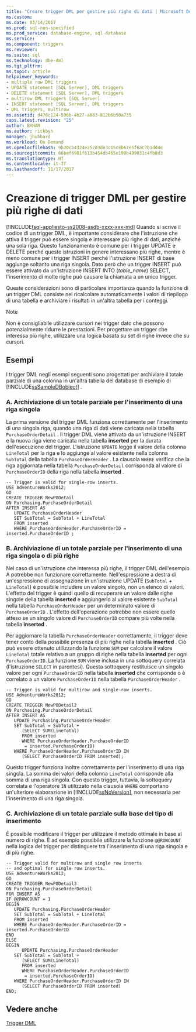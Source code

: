```yaml
---
title: "Creare trigger DML per gestire più righe di dati | Microsoft Docs"
ms.custom: 
ms.date: 03/14/2017
ms.prod: sql-non-specified
ms.prod_service: database-engine, sql-database
ms.service: 
ms.component: triggers
ms.reviewer: 
ms.suite: sql
ms.technology: dbe-dml
ms.tgt_pltfrm: 
ms.topic: article
helpviewer_keywords:
- multiple row DML triggers
- UPDATE statement [SQL Server], DML triggers
- DELETE statement [SQL Server], DML triggers
- multirow DML triggers [SQL Server]
- INSERT statement [SQL Server], DML triggers
- DML triggers, multirow
ms.assetid: d476c124-596b-4b27-a883-812b6b50a735
caps.latest.revision: "25"
author: BYHAM
ms.author: rickbyh
manager: jhubbard
ms.workload: On Demand
ms.openlocfilehash: 9b20cb4324e252d3de3c15ceb67e5f6ac7b1dd4e
ms.sourcegitcommit: 66bef6981f613b454db465e190b489031c4fb8d3
ms.translationtype: HT
ms.contentlocale: it-IT
ms.lasthandoff: 11/17/2017
---
```

# <a name="create-dml-triggers-to-handle-multiple-rows-of-data"></a>Creazione di trigger DML per gestire più righe di dati
[!INCLUDE[tsql-appliesto-ss2008-asdb-xxxx-xxx-md](../../includes/tsql-appliesto-ss2008-asdb-xxxx-xxx-md.md)] Quando si scrive il codice di un trigger DML, è importante considerare che l'istruzione che attiva il trigger può essere singola e interessare più righe di dati, anziché una sola riga. Questo funzionamento è comune per i trigger UPDATE e DELETE perché queste istruzioni in genere interessano più righe, mentre è meno comune per i trigger INSERT perché l'istruzione INSERT di base aggiunge soltanto una riga singola. Dato però che un trigger INSERT può essere attivato da un'istruzione INSERT INTO (*table_name*) SELECT, l'inserimento di molte righe può causare la chiamata a un unico trigger.  
  
 Queste considerazioni sono di particolare importanza quando la funzione di un trigger DML consiste nel ricalcolare automaticamente i valori di riepilogo di una tabella e archiviare i risultati in un'altra tabella per i conteggi.  
  
> [!NOTE]  
>  Non è consigliabile utilizzare cursori nei trigger dato che possono potenzialmente ridurre le prestazioni. Per progettare un trigger che interessa più righe, utilizzare una logica basata su set di righe invece che su cursori.  
  
## <a name="examples"></a>Esempi  
 I trigger DML negli esempi seguenti sono progettati per archiviare il totale parziale di una colonna in un'altra tabella del database di esempio di [!INCLUDE[ssSampleDBobject](../../includes/sssampledbobject-md.md)] .  
  
### <a name="a-storing-a-running-total-for-a-single-row-insert"></a>A. Archiviazione di un totale parziale per l'inserimento di una riga singola  
 La prima versione del trigger DML funziona correttamente per l'inserimento di una singola riga, quando una riga di dati viene caricata nella tabella `PurchaseOrderDetail` . Il trigger DML viene attivato da un'istruzione INSERT e la nuova riga viene caricata nella tabella **inserted** per la durata dell'esecuzione del trigger. L'istruzione `UPDATE` legge il valore della colonna `LineTotal` per la riga e lo aggiunge al valore esistente nella colonna `SubTotal` della tabella `PurchaseOrderHeader` . La clausola `WHERE` verifica che la riga aggiornata nella tabella `PurchaseOrderDetail` corrisponda al valore di `PurchaseOrderID` della riga nella tabella **inserted** .  
  
```  
-- Trigger is valid for single-row inserts.  
USE AdventureWorks2012;  
GO  
CREATE TRIGGER NewPODetail  
ON Purchasing.PurchaseOrderDetail  
AFTER INSERT AS  
   UPDATE PurchaseOrderHeader  
   SET SubTotal = SubTotal + LineTotal  
   FROM inserted  
   WHERE PurchaseOrderHeader.PurchaseOrderID = inserted.PurchaseOrderID ;  
```  
  
### <a name="b-storing-a-running-total-for-a-multirow-or-single-row-insert"></a>B. Archiviazione di un totale parziale per l'inserimento di una riga singola o di più righe  
 Nel caso di un'istruzione che interessa più righe, il trigger DML dell'esempio A potrebbe non funzionare correttamente. Nell'espressione a destra di un'espressione di assegnazione in un'istruzione UPDATE (`SubTotal` + `LineTotal`) è possibile includere un valore singolo, non un elenco di valori. L'effetto del trigger è quindi quello di recuperare un valore dalle righe singole della tabella **inserted** e aggiungerlo al valore esistente `SubTotal` nella tabella `PurchaseOrderHeader` per un determinato valore di `PurchaseOrderID` . L'effetto dell'operazione potrebbe non essere quello atteso se un singolo valore di `PurchaseOrderID` compare più volte nella tabella **inserted** .  
  
 Per aggiornare la tabella `PurchaseOrderHeader` correttamente, il trigger deve tener conto della possibile presenza di più righe nella tabella **inserted** . Ciò può essere ottenuto utilizzando la funzione `SUM` per calcolare il valore `LineTotal` totale relativo a un gruppo di righe nella tabella **inserted** per ogni `PurchaseOrderID`. La funzione `SUM` viene inclusa in una sottoquery correlata (l'istruzione `SELECT` in parentesi). Questa sottoquery restituisce un singolo valore per ogni `PurchaseOrderID` nella tabella **inserted** che corrisponde o è correlato a un valore `PurchaseOrderID` nella tabella `PurchaseOrderHeader` .  
  
```  
-- Trigger is valid for multirow and single-row inserts.  
USE AdventureWorks2012;  
GO  
CREATE TRIGGER NewPODetail2  
ON Purchasing.PurchaseOrderDetail  
AFTER INSERT AS  
   UPDATE Purchasing.PurchaseOrderHeader  
   SET SubTotal = SubTotal +   
      (SELECT SUM(LineTotal)  
      FROM inserted  
      WHERE PurchaseOrderHeader.PurchaseOrderID  
       = inserted.PurchaseOrderID)  
   WHERE PurchaseOrderHeader.PurchaseOrderID IN  
      (SELECT PurchaseOrderID FROM inserted);  
```  
  
 Questo trigger funziona inoltre correttamente per l'inserimento di una riga singola. La somma dei valori della colonna `LineTotal` corrisponde alla somma di una riga singola. Con questo trigger, tuttavia, la sottoquery correlata e l'operatore `IN` utilizzato nella clausola `WHERE` comportano un'ulteriore elaborazione in [!INCLUDE[ssNoVersion](../../includes/ssnoversion-md.md)], non necessaria per l'inserimento di una riga singola.  
  
### <a name="c-storing-a-running-total-based-on-the-type-of-insert"></a>C. Archiviazione di un totale parziale sulla base del tipo di inserimento  
 È possibile modificare il trigger per utilizzare il metodo ottimale in base al numero di righe. È ad esempio possibile utilizzare la funzione `@@ROWCOUNT` nella logica del trigger per distinguere tra l'inserimento di una riga singola e di più righe.  
  
```  
-- Trigger valid for multirow and single row inserts  
-- and optimal for single row inserts.  
USE AdventureWorks2012;  
GO  
CREATE TRIGGER NewPODetail3  
ON Purchasing.PurchaseOrderDetail  
FOR INSERT AS  
IF @@ROWCOUNT = 1  
BEGIN  
   UPDATE Purchasing.PurchaseOrderHeader  
   SET SubTotal = SubTotal + LineTotal  
   FROM inserted  
   WHERE PurchaseOrderHeader.PurchaseOrderID = inserted.PurchaseOrderID  
END  
ELSE  
BEGIN  
      UPDATE Purchasing.PurchaseOrderHeader  
   SET SubTotal = SubTotal +   
      (SELECT SUM(LineTotal)  
      FROM inserted  
      WHERE PurchaseOrderHeader.PurchaseOrderID  
       = inserted.PurchaseOrderID)  
   WHERE PurchaseOrderHeader.PurchaseOrderID IN  
      (SELECT PurchaseOrderID FROM inserted)  
END;  
```  
  
## <a name="see-also"></a>Vedere anche  
 [Trigger DML](../../relational-databases/triggers/dml-triggers.md)  
  
  
